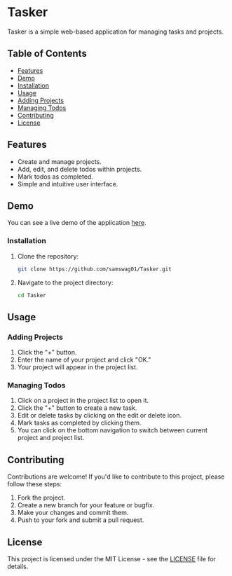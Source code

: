 # Tasker

Tasker is a simple web-based application for managing tasks and projects.

## Table of Contents

- [Features](#features)
- [Demo](#demo)
- [Installation](#installation)
- [Usage](#usage)
- [Adding Projects](#adding-projects)
- [Managing Todos](#managing-todos)
- [Contributing](#contributing)
- [License](#license)

## Features

- Create and manage projects.
- Add, edit, and delete todos within projects.
- Mark todos as completed.
- Simple and intuitive user interface.

## Demo

You can see a live demo of the application [here](https://samswag01.github.io/Tasker).

### Installation

1. Clone the repository:

   ```bash
   git clone https://github.com/samswag01/Tasker.git
   ```

2. Navigate to the project directory:

   ```bash
   cd Tasker
   ```

## Usage

### Adding Projects

1. Click the "+" button.
2. Enter the name of your project and click "OK."
3. Your project will appear in the project list.

### Managing Todos

1. Click on a project in the project list to open it.
2. Click the "+" button to create a new task.
3. Edit or delete tasks by clicking on the edit or delete icon.
4. Mark tasks as completed by clicking them.
5. You can click on the bottom navigation to switch between current project and project list.

## Contributing

Contributions are welcome! If you'd like to contribute to this project, please follow these steps:

1. Fork the project.
2. Create a new branch for your feature or bugfix.
3. Make your changes and commit them.
4. Push to your fork and submit a pull request.

## License

This project is licensed under the MIT License - see the [LICENSE](LICENSE) file for details.
```
